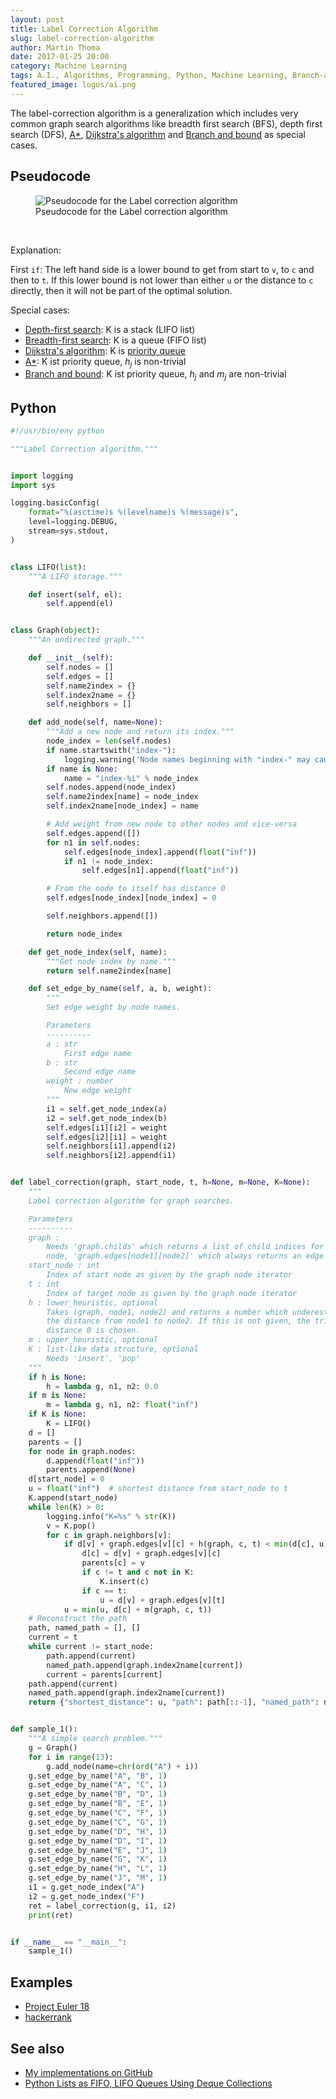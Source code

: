 ```yaml
---
layout: post
title: Label Correction Algorithm
slug: label-correction-algorithm
author: Martin Thoma
date: 2017-01-25 20:00
category: Machine Learning
tags: A.I., Algorithms, Programming, Python, Machine Learning, Branch-and-Bound
featured_image: logos/ai.png
---
```

The label-correction algorithm is a generalization which includes very common
graph search algorithms like breadth first search (BFS), depth first search (DFS),
[A\*](https://en.wikipedia.org/wiki/A*_search_algorithm),
[Dijkstra's algorithm](https://en.wikipedia.org/wiki/Dijkstra%27s_algorithm) and
[Branch and bound](https://en.wikipedia.org/wiki/Branch_and_bound) as special cases.


## Pseudocode

<figure class="wp-caption aligncenter img-thumbnail">
    <img src="../images/2016/07/label-correction.png" alt="Pseudocode for the Label correction algorithm" />
    <figcaption class="text-center">Pseudocode for the Label correction algorithm</figcaption>
</figure><br/>

Explanation:

First `if`: The left hand side is a lower bound to get from start to
`v`, to `c` and then to `t`. If this lower bound is not lower than
either `u` or the distance to `c` directly, then it will not be part
of the optimal solution.

Special cases:

* [Depth-first search](https://en.wikipedia.org/wiki/Depth-first_search): K is a stack (LIFO list)
* [Breadth-first search](https://en.wikipedia.org/wiki/Breadth-first_search): K is a queue (FIFO list)
* [Dijkstra's algorithm](https://en.wikipedia.org/wiki/Dijkstra%27s_algorithm): K is [priority queue](https://en.wikipedia.org/wiki/Priority_queue)
* [A\*](https://en.wikipedia.org/wiki/A*_search_algorithm): K ist priority queue, $h_j$ is non-trivial
* [Branch and bound](https://en.wikipedia.org/wiki/Branch_and_bound): K ist priority queue, $h_j$ and $m_j$ are non-trivial


## Python

```python
#!/usr/bin/env python

"""Label Correction algorithm."""


import logging
import sys

logging.basicConfig(
    format="%(asctime)s %(levelname)s %(message)s",
    level=logging.DEBUG,
    stream=sys.stdout,
)


class LIFO(list):
    """A LIFO storage."""

    def insert(self, el):
        self.append(el)


class Graph(object):
    """An undirected graph."""

    def __init__(self):
        self.nodes = []
        self.edges = []
        self.name2index = {}
        self.index2name = {}
        self.neighbors = []

    def add_node(self, name=None):
        """Add a new node and return its index."""
        node_index = len(self.nodes)
        if name.startswith("index-"):
            logging.warning('Node names beginning with "index-" may cause ' "problems.")
        if name is None:
            name = "index-%i" % node_index
        self.nodes.append(node_index)
        self.name2index[name] = node_index
        self.index2name[node_index] = name

        # Add weight from new node to other nodes and vice-versa
        self.edges.append([])
        for n1 in self.nodes:
            self.edges[node_index].append(float("inf"))
            if n1 != node_index:
                self.edges[n1].append(float("inf"))

        # From the node to itself has distance 0
        self.edges[node_index][node_index] = 0

        self.neighbors.append([])

        return node_index

    def get_node_index(self, name):
        """Get node index by name."""
        return self.name2index[name]

    def set_edge_by_name(self, a, b, weight):
        """
        Set edge weight by node names.

        Parameters
        ----------
        a : str
            First edge name
        b : str
            Second edge name
        weight : number
            New edge weight
        """
        i1 = self.get_node_index(a)
        i2 = self.get_node_index(b)
        self.edges[i1][i2] = weight
        self.edges[i2][i1] = weight
        self.neighbors[i1].append(i2)
        self.neighbors[i2].append(i1)


def label_correction(graph, start_node, t, h=None, m=None, K=None):
    """
    Label correction algorithm for graph searches.

    Parameters
    ----------
    graph :
        Needs 'graph.childs' which returns a list of child indices for each
        node, 'graph.edges[node1][node2]' which always returns an edge weight,
    start_node : int
        Index of start node as given by the graph node iterator
    t : int
        Index of target node as given by the graph node iterator
    h : lower_heuristic, optional
        Takes (graph, node1, node2) and returns a number which underestimates
        the distance from node1 to node2. If this is not given, the trivial
        distance 0 is chosen.
    m : upper_heuristic, optional
    K : list-like data structure, optional
        Needs 'insert', 'pop'
    """
    if h is None:
        h = lambda g, n1, n2: 0.0
    if m is None:
        m = lambda g, n1, n2: float("inf")
    if K is None:
        K = LIFO()
    d = []
    parents = []
    for node in graph.nodes:
        d.append(float("inf"))
        parents.append(None)
    d[start_node] = 0
    u = float("inf")  # shortest distance from start_node to t
    K.append(start_node)
    while len(K) > 0:
        logging.info("K=%s" % str(K))
        v = K.pop()
        for c in graph.neighbors[v]:
            if d[v] + graph.edges[v][c] + h(graph, c, t) < min(d[c], u):
                d[c] = d[v] + graph.edges[v][c]
                parents[c] = v
                if c != t and c not in K:
                    K.insert(c)
                if c == t:
                    u = d[v] + graph.edges[v][t]
            u = min(u, d[c] + m(graph, c, t))
    # Reconstruct the path
    path, named_path = [], []
    current = t
    while current != start_node:
        path.append(current)
        named_path.append(graph.index2name[current])
        current = parents[current]
    path.append(current)
    named_path.append(graph.index2name[current])
    return {"shortest_distance": u, "path": path[::-1], "named_path": named_path[::-1]}


def sample_1():
    """A simple search problem."""
    g = Graph()
    for i in range(13):
        g.add_node(name=chr(ord("A") + i))
    g.set_edge_by_name("A", "B", 1)
    g.set_edge_by_name("A", "C", 1)
    g.set_edge_by_name("B", "D", 1)
    g.set_edge_by_name("B", "E", 1)
    g.set_edge_by_name("C", "F", 1)
    g.set_edge_by_name("C", "G", 1)
    g.set_edge_by_name("D", "H", 1)
    g.set_edge_by_name("D", "I", 1)
    g.set_edge_by_name("E", "J", 1)
    g.set_edge_by_name("G", "K", 1)
    g.set_edge_by_name("H", "L", 1)
    g.set_edge_by_name("J", "M", 1)
    i1 = g.get_node_index("A")
    i2 = g.get_node_index("F")
    ret = label_correction(g, i1, i2)
    print(ret)


if __name__ == "__main__":
    sample_1()
```


## Examples

* [Project Euler 18](https://projecteuler.net/problem=18)
* [hackerrank](https://www.hackerrank.com/challenges/pacman-dfs)


## See also

* [My implementations on GitHub](https://github.com/MartinThoma/algorithms/tree/master/label-korrektur-algorithmus)
* [Python Lists as FIFO, LIFO Queues Using Deque Collections](http://www.idiotinside.com/2015/03/01/python-lists-as-fifo-lifo-queues-using-deque-collections/)
